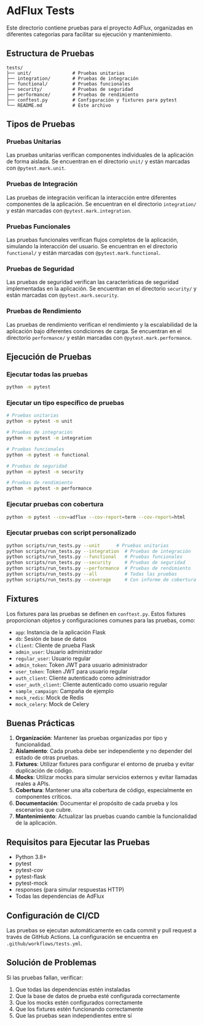 # AdFlux Tests

Este directorio contiene pruebas para el proyecto AdFlux, organizadas en diferentes categorías para facilitar su ejecución y mantenimiento.

## Estructura de Pruebas

```
tests/
├── unit/               # Pruebas unitarias
├── integration/        # Pruebas de integración
├── functional/         # Pruebas funcionales
├── security/           # Pruebas de seguridad
├── performance/        # Pruebas de rendimiento
├── conftest.py         # Configuración y fixtures para pytest
└── README.md           # Este archivo
```

## Tipos de Pruebas

### Pruebas Unitarias

Las pruebas unitarias verifican componentes individuales de la aplicación de forma aislada. Se encuentran en el directorio `unit/` y están marcadas con `@pytest.mark.unit`.

### Pruebas de Integración

Las pruebas de integración verifican la interacción entre diferentes componentes de la aplicación. Se encuentran en el directorio `integration/` y están marcadas con `@pytest.mark.integration`.

### Pruebas Funcionales

Las pruebas funcionales verifican flujos completos de la aplicación, simulando la interacción del usuario. Se encuentran en el directorio `functional/` y están marcadas con `@pytest.mark.functional`.

### Pruebas de Seguridad

Las pruebas de seguridad verifican las características de seguridad implementadas en la aplicación. Se encuentran en el directorio `security/` y están marcadas con `@pytest.mark.security`.

### Pruebas de Rendimiento

Las pruebas de rendimiento verifican el rendimiento y la escalabilidad de la aplicación bajo diferentes condiciones de carga. Se encuentran en el directorio `performance/` y están marcadas con `@pytest.mark.performance`.

## Ejecución de Pruebas

### Ejecutar todas las pruebas

```bash
python -m pytest
```

### Ejecutar un tipo específico de pruebas

```bash
# Pruebas unitarias
python -m pytest -m unit

# Pruebas de integración
python -m pytest -m integration

# Pruebas funcionales
python -m pytest -m functional

# Pruebas de seguridad
python -m pytest -m security

# Pruebas de rendimiento
python -m pytest -m performance
```

### Ejecutar pruebas con cobertura

```bash
python -m pytest --cov=adflux --cov-report=term --cov-report=html
```

### Ejecutar pruebas con script personalizado

```bash
python scripts/run_tests.py --unit      # Pruebas unitarias
python scripts/run_tests.py --integration  # Pruebas de integración
python scripts/run_tests.py --functional   # Pruebas funcionales
python scripts/run_tests.py --security     # Pruebas de seguridad
python scripts/run_tests.py --performance  # Pruebas de rendimiento
python scripts/run_tests.py --all          # Todas las pruebas
python scripts/run_tests.py --coverage     # Con informe de cobertura
```

## Fixtures

Los fixtures para las pruebas se definen en `conftest.py`. Estos fixtures proporcionan objetos y configuraciones comunes para las pruebas, como:

- `app`: Instancia de la aplicación Flask
- `db`: Sesión de base de datos
- `client`: Cliente de prueba Flask
- `admin_user`: Usuario administrador
- `regular_user`: Usuario regular
- `admin_token`: Token JWT para usuario administrador
- `user_token`: Token JWT para usuario regular
- `auth_client`: Cliente autenticado como administrador
- `user_auth_client`: Cliente autenticado como usuario regular
- `sample_campaign`: Campaña de ejemplo
- `mock_redis`: Mock de Redis
- `mock_celery`: Mock de Celery

## Buenas Prácticas

1. **Organización**: Mantener las pruebas organizadas por tipo y funcionalidad.
2. **Aislamiento**: Cada prueba debe ser independiente y no depender del estado de otras pruebas.
3. **Fixtures**: Utilizar fixtures para configurar el entorno de prueba y evitar duplicación de código.
4. **Mocks**: Utilizar mocks para simular servicios externos y evitar llamadas reales a APIs.
5. **Cobertura**: Mantener una alta cobertura de código, especialmente en componentes críticos.
6. **Documentación**: Documentar el propósito de cada prueba y los escenarios que cubre.
7. **Mantenimiento**: Actualizar las pruebas cuando cambie la funcionalidad de la aplicación.

## Requisitos para Ejecutar las Pruebas

- Python 3.8+
- pytest
- pytest-cov
- pytest-flask
- pytest-mock
- responses (para simular respuestas HTTP)
- Todas las dependencias de AdFlux

## Configuración de CI/CD

Las pruebas se ejecutan automáticamente en cada commit y pull request a través de GitHub Actions. La configuración se encuentra en `.github/workflows/tests.yml`.

## Solución de Problemas

Si las pruebas fallan, verificar:

1. Que todas las dependencias estén instaladas
2. Que la base de datos de prueba esté configurada correctamente
3. Que los mocks estén configurados correctamente
4. Que los fixtures estén funcionando correctamente
5. Que las pruebas sean independientes entre sí
